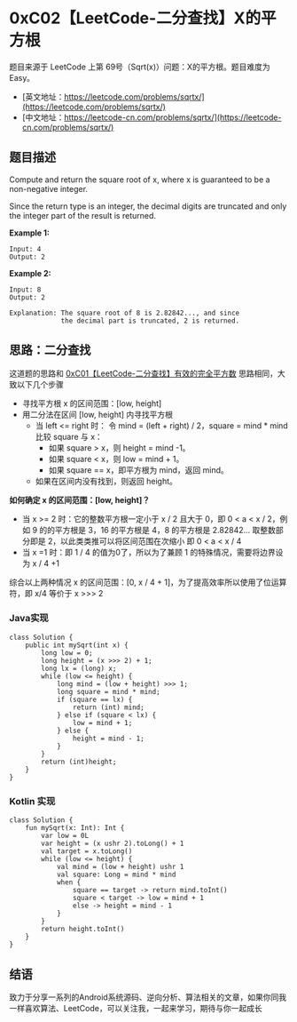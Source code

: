 # 0xC02【LeetCode-二分查找】X的平方根

题目来源于 LeetCode 上第 69号（Sqrt(x)）问题：X的平方根。题目难度为 Easy。

* [英文地址：https://leetcode.com/problems/sqrtx/](https://leetcode.com/problems/sqrtx/)
* [中文地址：https://leetcode-cn.com/problems/sqrtx/](https://leetcode-cn.com/problems/sqrtx/)

## 题目描述
 
Compute and return the square root of x, where x is guaranteed to be a non-negative integer.

Since the return type is an integer, the decimal digits are truncated and only the integer part of the result is returned.

**Example 1:**

```
Input: 4
Output: 2
```

**Example 2:**

```
Input: 8
Output: 2
    
Explanation: The square root of 8 is 2.82842..., and since 
             the decimal part is truncated, 2 is returned.
```

## 思路：二分查找

这道题的思路和 [0xC01【LeetCode-二分查找】有效的完全平方数](https://github.com/hi-dhl/Leetcode-Solutions-with-Java-And-Kotlin/blob/master/binarySearch(%E4%BA%8C%E5%88%86%E6%9F%A5%E6%89%BE)/0xC01%E3%80%90LeetCode-%E4%BA%8C%E5%88%86%E6%9F%A5%E6%89%BE%E3%80%91%E6%9C%89%E6%95%88%E7%9A%84%E5%AE%8C%E5%85%A8%E5%B9%B3%E6%96%B9%E6%95%B0.md) 思路相同，大致以下几个步骤

* 寻找平方根 x 的区间范围：[low, height]
* 用二分法在区间 [low, height] 内寻找平方根
    * 当 left <= right 时：
    令 mind = (left + right) / 2，square = mind * mind 比较 square 与 x：
        * 如果 square > x，则 height = mind -1。
        * 如果 square < x，则 low = mind + 1。
        * 如果 square == x，即平方根为 mind，返回 mind。
    * 如果在区间内没有找到，则返回 height。

**如何确定 x 的区间范围：[low, height]？**

* 当 x >= 2 时：它的整数平方根一定小于 x / 2 且大于 0，即 0 < a < x / 2，例如 9 的的平方根是 3，16 的平方根是 4，8 的平方根是 2.82842... 取整数部分即是 2，以此类类推可以将区间范围在次缩小 即 0 < a < x / 4
* 当 x =1 时：即 1 / 4 的值为0了，所以为了兼顾 1 的特殊情况，需要将边界设为 x / 4 +1

综合以上两种情况 x 的区间范围：[0, x / 4 + 1]，为了提高效率所以使用了位运算符，即 x/4 等价于 x >>> 2

### Java实现

```
class Solution {
    public int mySqrt(int x) {
        long low = 0;
        long height = (x >>> 2) + 1;
        long lx = (long) x;
        while (low <= height) {
            long mind = (low + height) >>> 1;
            long square = mind * mind;
            if (square == lx) {
                return (int) mind;
            } else if (square < lx) {
                low = mind + 1;
            } else {
                height = mind - 1;
            }
        }
        return (int)height;
    }
}
```

### Kotlin 实现

```
class Solution {
    fun mySqrt(x: Int): Int {
        var low = 0L
        var height = (x ushr 2).toLong() + 1
        val target = x.toLong()
        while (low <= height) {
            val mind = (low + height) ushr 1
            val square: Long = mind * mind
            when {
                square == target -> return mind.toInt()
                square < target -> low = mind + 1
                else -> height = mind - 1
            }
        }
        return height.toInt()
    }
}
```

## 结语

致力于分享一系列的Android系统源码、逆向分析、算法相关的文章，如果你同我一样喜欢算法、LeetCode，可以关注我，一起来学习，期待与你一起成长


